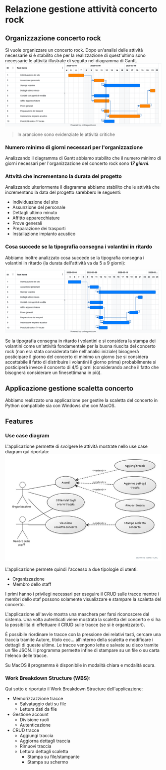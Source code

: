 # Relazione gestione attività concerto rock

## Organizzazione concerto rock
Si vuole organizzare un concerto rock. Dopo un'analisi delle attività necessarie si è stabilito che per la realizzazione di quest'ultimo sono necessarie le attività illustrate di seguito nel diagramma di Gantt.
![Diagramma di Gantt](./Parte%20progettuale/Gantt.png)
> In arancione sono evidenziate le attività critiche

### Numero minimo di giorni necessari per l'organizzazione
Analizzando il diagramma di Gantt abbiamo stabilito che il numero minimo di giorni necessari per l'organizzazione del concerto rock sono ***17 giorni***.

### Attvità che incrementano la durata del progetto
Analizzando ulteriormente il diagramma abbiamo stabilito che le attività che incrementano la data del progetto sarebbero le seguenti:
- Individuazione del sito
- Assunzione del personale
- Dettagli ultimo minuto
- Affitto apparecchiature
- Prove generali
- Preparazione dei trasporti
- Installazione impianto acustico

### Cosa succede se la tipografia consegna i volantini in ritardo
Abbiamo inoltre analizzato cosa succede se la tipografia consegna i volantini in ritardo (la durata dell'attività va da 5 a 9 giorni):

![Diagramma di Gantt con tipografia in ritardo](./Parte%20progettuale/Print%20delay.png)

Se la tipografia consegna in ritardo i volantini e si considera la stampa dei volantini come un'attività fondamentale per la buona riuscita del concerto rock (non era stata considerata tale nell'analisi iniziale) bisognerà posticipare il giorno del concerto di minimo un giorno (se si considera accettabile il fatto di distribuire i volantini il giorno prima) probabilmente si posticiperà invece il concerto di 4/5 giorni (considerando anche il fatto che bisognerà considerare un finesettimana in più).

## Applicazione gestione scaletta concerto
Abbiamo realizzato una applicazione per gestire la scaletta del concerto in Python compatibile sia con Windows che con MacOS.

## Features

### Use case diagram
L'applicazione permette di svolgere le attività mostrate nello use case diagram quì riportato:
![Use case diagram](./Programma%20Python/UML_ITA.jpeg)


L'applicazione permete quindi l'accesso a due tipologie di utenti:
- Organizzazione
- Membro dello staff

I primi hanno i privilegi necessari per eseguire il CRUD sulle tracce mentre i membri dello staf possono solamente visualizzare e stampare la scaletta del concerto.

L'applicazione all'avvio mostra una maschera per farsi riconoscere dal sistema. Una volta autenticati viene mostrata la scaletta del concerto e si ha la possibilità di effettuare il CRUD sulle tracce (se si è organizzatori).

È possibile riordinare le tracce con la pressione dei relativi tasti, cercare una traccia tramite Autore, titolo ecc... all'interno della scaletta e modificare i dettagli di queste ultime.
Le tracce vengono lette e salvate su disco tramite un file JSON.
Il programma permette infine di stampare su un file o su carta l'elenco delle tracce.

Su MacOS il programma è disponibile in modalità chiara e modalità scura.

### Work Breakdown Structure (WBS):
Quì sotto è riportato il Work Breakdown Structure dell'applicazione:

- Memorizzazzione tracce
    - Salvataggio dati su file
    - Lettura dati da file
- Gestione account
    - Divisione ruoli
    - Autenticazione
- CRUD tracce
    - Aggiungi traccia
    - Aggiorna dettagli traccia
    - Rimuovi traccia
    - Lettura dettagli scaletta
        - Stampa su file/stampante
        - Stampa su schermo
